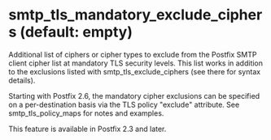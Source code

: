 # smtp_tls_mandatory_exclude_ciphers (default: empty)
 Additional list of ciphers or cipher types to exclude from the
Postfix SMTP client cipher list at mandatory TLS security levels. This list
works in addition to the exclusions listed with smtp\_tls\_exclude\_ciphers
(see there for syntax details). 


 Starting with Postfix 2.6, the mandatory cipher exclusions can be
specified on a per-destination basis via the TLS policy "exclude"
attribute. See smtp\_tls\_policy\_maps for notes and examples. 


 This feature is available in Postfix 2.3 and later. 


